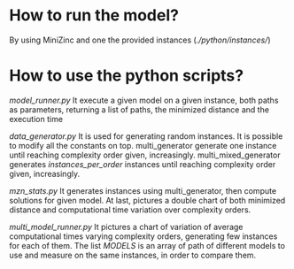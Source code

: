 # How to run the model?
By using MiniZinc and one the provided instances (*./python/instances/*)

# How to use the python scripts?
_model\_runner.py_ 
It execute a given model on a given instance, both paths as parameters, returning a list of paths, the minimized distance and the execution time

_data\_generator.py_
It is used for generating random instances. It is possible to modify all the constants on top. multi_generator generate one instance until reaching complexity order given, increasingly. multi_mixed_generator generates _instances\_per\_order_ instances until reaching complexity order given, increasingly.

_mzn\_stats.py_
It generates instances using multi_generator, then compute solutions for given model. At last, pictures a double chart of both minimized distance and computational time variation over complexity orders.

_multi\_model\_runner.py_
It pictures a chart of variation of average computational times varying complexity orders, generating few instances for each of them. The list _MODELS_ is an array of path of different models to use and measure on the same instances, in order to compare them.
